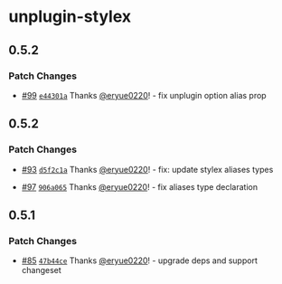 # unplugin-stylex

## 0.5.2

### Patch Changes

- [#99](https://github.com/eryue0220/unplugin-stylex/pull/99) [`e44301a`](https://github.com/eryue0220/unplugin-stylex/commit/e44301a934c65e46dc00de650c910babb31e2525) Thanks [@eryue0220](https://github.com/eryue0220)! - fix unplugin option alias prop

## 0.5.2

### Patch Changes

- [#93](https://github.com/eryue0220/unplugin-stylex/pull/93) [`d5f2c1a`](https://github.com/eryue0220/unplugin-stylex/commit/d5f2c1a287ac7325fb6c0ce07355f10600dc01a2) Thanks [@eryue0220](https://github.com/eryue0220)! - fix: update stylex aliases types

- [#97](https://github.com/eryue0220/unplugin-stylex/pull/97) [`906a065`](https://github.com/eryue0220/unplugin-stylex/commit/906a065c7f9cb84821bf3dc8567e1410fcdb59df) Thanks [@eryue0220](https://github.com/eryue0220)! - fix aliases type declaration

## 0.5.1

### Patch Changes

- [#85](https://github.com/eryue0220/unplugin-stylex/pull/85) [`47b44ce`](https://github.com/eryue0220/unplugin-stylex/commit/47b44ce40113613aea856f8731b89ec2f1f15e9a) Thanks [@eryue0220](https://github.com/eryue0220)! - upgrade deps and support changeset
